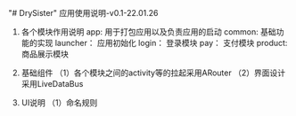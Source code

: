 "# DrySister"
应用使用说明-v0.1-22.01.26

1. 各个模块作用说明
app: 用于打包应用以及负责应用的启动
common: 基础功能的实现
launcher： 应用初始化
login： 登录模块
pay： 支付模块
product: 商品展示模块

2. 基础组件
（1）各个模块之间的activity等的拉起采用ARouter
（2）界面设计采用LiveDataBus

3. UI说明
（1）命名规则

